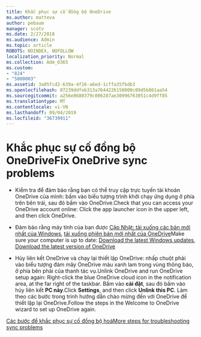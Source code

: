 ```yaml
---
title: Khắc phục sự cố đồng bộ OneDrive
ms.author: matteva
author: pebaum
manager: scotv
ms.date: 2/27/2018
ms.audience: Admin
ms.topic: article
ROBOTS: NOINDEX, NOFOLLOW
localization_priority: Normal
ms.collection: Adm_O365
ms.custom:
- "824"
- "5800003"
ms.assetid: 3a05fcd2-639a-4f16-a6ed-1cffa35fbdb3
ms.openlocfilehash: 07239ddfeb313a7644226150000c09d5b861aa54
ms.sourcegitcommit: a256e8680379c006287ae30996763051c4d9ff85
ms.translationtype: MT
ms.contentlocale: vi-VN
ms.lasthandoff: 09/04/2019
ms.locfileid: "36739911"
---
```

# <a name="fix-onedrive-sync-problems"></a><span data-ttu-id="595cb-102">Khắc phục sự cố đồng bộ OneDrive</span><span class="sxs-lookup"><span data-stu-id="595cb-102">Fix OneDrive sync problems</span></span>

- <span data-ttu-id="595cb-103">Kiểm tra để đảm bảo rằng bạn có thể truy cập trực tuyến tài khoản OneDrive của mình: bấm vào biểu tượng trình khởi chạy ứng dụng ở phía trên bên trái, sau đó bấm vào OneDrive.</span><span class="sxs-lookup"><span data-stu-id="595cb-103">Check that you can access your OneDrive account online: Click the app launcher icon in the upper left, and then click OneDrive.</span></span>
    
- <span data-ttu-id="595cb-104">Đảm bảo rằng máy tính của bạn được [Cập Nhật: tải xuống các bản mới nhất của Windows](http://go.microsoft.com/fwlink/p/?LinkId=825773), [tải xuống phiên bản mới nhất của OneDrive](https://go.microsoft.com/fwlink/p/?linkid=844652)</span><span class="sxs-lookup"><span data-stu-id="595cb-104">Make sure your computer is up to date: [Download the latest Windows updates](http://go.microsoft.com/fwlink/p/?LinkId=825773), [Download the latest version of OneDrive](https://go.microsoft.com/fwlink/p/?linkid=844652)</span></span>
    
- <span data-ttu-id="595cb-105">Hủy liên kết OneDrive và chạy lại thiết lập OneDrive: nhấp chuột phải vào biểu tượng đám mây OneDrive màu xanh lam trong vùng thông báo, ở phía bên phải của thanh tác vụ.</span><span class="sxs-lookup"><span data-stu-id="595cb-105">Unlink OneDrive and run OneDrive setup again: Right-click the blue OneDrive cloud icon in the notification area, at the far right of the taskbar.</span></span> <span data-ttu-id="595cb-106">Bấm vào **cài đặt**, sau đó bấm vào hủy liên kết **PC này**.</span><span class="sxs-lookup"><span data-stu-id="595cb-106">Click **Settings**, and then click **Unlink this PC**.</span></span> <span data-ttu-id="595cb-107">Làm theo các bước trong trình hướng dẫn chào mừng đến với OneDrive để thiết lập lại OneDrive.</span><span class="sxs-lookup"><span data-stu-id="595cb-107">Follow the steps in the Welcome to OneDrive wizard to set up OneDrive again.</span></span>
    
[<span data-ttu-id="595cb-108">Các bước để khắc phục sự cố đồng bộ hoá</span><span class="sxs-lookup"><span data-stu-id="595cb-108">More steps for troubleshooting sync problems</span></span>](https://support.office.com/article/fix-onedrive-for-business-sync-problems-207e983e-146d-404c-a994-672ef29e1f90)
  

